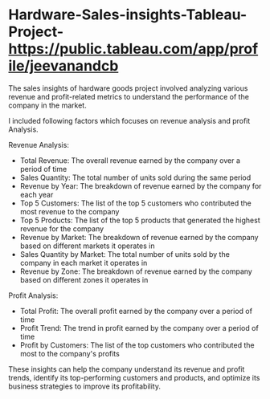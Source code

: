 # Hardware-Sales-insights-Tableau-Project- https://public.tableau.com/app/profile/jeevanandcb
The sales insights of hardware goods project involved analyzing various revenue and profit-related metrics to understand the performance of the company in the market.

I included following factors which focuses on revenue analysis and profit Analysis.

Revenue Analysis:
- Total Revenue: The overall revenue earned by the company over a period of time
- Sales Quantity: The total number of units sold during the same period
- Revenue by Year: The breakdown of revenue earned by the company for each year
- Top 5 Customers: The list of the top 5 customers who contributed the most revenue to the company
- Top 5 Products: The list of the top 5 products that generated the highest revenue for the company
- Revenue by Market: The breakdown of revenue earned by the company based on different markets it operates in
- Sales Quantity by Market: The total number of units sold by the company in each market it operates in
- Revenue by Zone: The breakdown of revenue earned by the company based on different zones it operates in

Profit Analysis:
- Total Profit: The overall profit earned by the company over a period of time
- Profit Trend: The trend in profit earned by the company over a period of time
- Profit by Customers: The list of the top customers who contributed the most to the company's profits

These insights can help the company understand its revenue and profit trends, identify its top-performing customers and products, and optimize its business strategies to improve its profitability.
